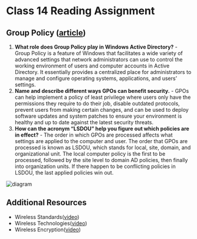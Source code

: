 # Class 14 Reading Assignment

## Group Policy ([article](https://www.lepide.com/blog/what-is-group-policy-gpo-and-what-role-does-it-play-in-data-security/))

1. **What role does Group Policy play in Windows Active Directory?** - Group Policy is a feature of Windows that facilitates a wide variety of advanced settings that network administrators can use to control the working environment of users and computer accounts in Active Directory. It essentially provides a centralized place for administrators to manage and configure operating systems, applications, and users’ settings.
2. **Name and describe different ways GPOs can benefit security.** - GPOs can help implement a policy of least privilege where users only have the permissions they require to do their job, disable outdated protocols, prevent users from making certain changes, and can be used to deploy software updates and system patches to ensure your environment is healthy and up to date against the latest security threats.
3. **How can the acronym “LSDOU” help you figure out which policies are in effect?** - The order in which GPOs are processed affects what settings are applied to the computer and user. The order that GPOs are processed is known as LSDOU, which stands for local, site, domain, and organizational unit. The local computer policy is the first to be processed, followed by the site level to domain AD policies, then finally into organization units. If there happen to be conflicting policies in LSDOU, the last applied policies win out.

![diagram](https://www.lepide.com/blog/wp-content/uploads/2019/05/gpo-ad.png)

## Additional Resources

- Wireless Standards([video](https://www.professormesser.com/network-plus/n10-008/n10-008-video/wireless-standards-n10-008/))
- Wireless Technologies([video](https://www.professormesser.com/network-plus/n10-008/n10-008-video/wireless-technologies-n10-008/))
- Wireless Encryption([video](https://www.professormesser.com/network-plus/n10-008/n10-008-video/wireless-encryption-n10-008/))
